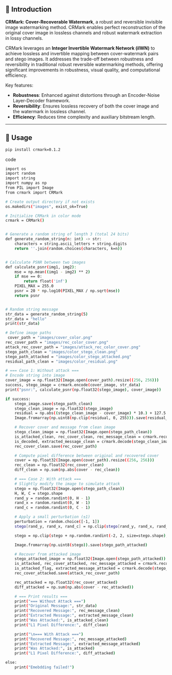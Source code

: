 ## 📝 Introduction

**CRMark: Cover-Recoverable Watermark**, a robust and reversible invisible image watermarking method. CRMark enables perfect reconstruction of the original cover image in lossless channels and robust watermark extraction in lossy channels.

CRMark leverages an **Integer Invertible Watermark Network (iIWN)** to achieve lossless and invertible mapping between cover-watermark pairs and stego images. It addresses the trade-off between robustness and reversibility in traditional robust reversible watermarking methods, offering significant improvements in robustness, visual quality, and computational efficiency.

Key features:
- **Robustness**: Enhanced against distortions through an Encoder-Noise Layer-Decoder framework.
- **Reversibility**: Ensures lossless recovery of both the cover image and the watermark in lossless channel.
- **Efficiency**: Reduces time complexity and auxiliary bitstream length.

---
## 🚀 Usage
```bash
pip install crmark=0.1.2
```

code
```bash
import os
import random
import string
import numpy as np
from PIL import Image
from crmark import CRMark

# Create output directory if not exists
os.makedirs("images", exist_ok=True)

# Initialize CRMark in color mode
crmark = CRMark()


# Generate a random string of length 3 (total 24 bits)
def generate_random_string(n: int) -> str:
    characters = string.ascii_letters + string.digits
    return ''.join(random.choices(characters, k=n))


# Calculate PSNR between two images
def calculate_psnr(img1, img2):
    mse = np.mean((img1 - img2) ** 2)
    if mse == 0:
        return float('inf')
    PIXEL_MAX = 255.0
    psnr = 20 * np.log10(PIXEL_MAX / np.sqrt(mse))
    return psnr


# Random string message
str_data = generate_random_string(5)
str_data = "hello"
print(str_data)

# Define image paths
 cover_path = "images/cover_color.png"
rec_cover_path = "images/rec_color_cover.png"
attack_rec_cover_path = "images/attack_rec_color_cover.png"
stego_path_clean = "images/color_stego_clean.png"
stego_path_attacked = "images/color_stego_attacked.png"
residual_path_clean = "images/color_residual.png"

# === Case 1: Without attack ===
# Encode string into image
cover_image = np.float32(Image.open(cover_path).resize((256, 256)))
success, stego_image = crmark.encode(cover_image, str_data)
print("psnr:", calculate_psnr(np.float32(stego_image), cover_image))

if success:
    stego_image.save(stego_path_clean)
    stego_clean_image = np.float32(stego_image)
    residual = np.abs((stego_clean_image - cover_image) * 10.) + 127.5
    Image.fromarray(np.uint8(np.clip(residual, 0, 255))).save(residual_path_clean)

    # Recover cover and message from clean image
    stego_clean_image = np.float32(Image.open(stego_path_clean))
    is_attacked_clean, rec_cover_clean, rec_message_clean = crmark.recover(stego_clean_image)
    is_decoded, extracted_message_clean = crmark.decode(stego_clean_image)
    rec_cover_clean.save(rec_cover_path)

    # Compute pixel difference between original and recovered cover
    cover = np.float32(Image.open(cover_path).resize((256, 256)))
    rec_clean = np.float32(rec_cover_clean)
    diff_clean = np.sum(np.abs(cover - rec_clean))

    # === Case 2: With attack ===
    # Slightly modify the image to simulate attack
    stego = np.float32(Image.open(stego_path_clean))
    H, W, C = stego.shape
    rand_y = random.randint(0, H - 1)
    rand_x = random.randint(0, W - 1)
    rand_c = random.randint(0, C - 1)

    # Apply a small perturbation (±1)
    perturbation = random.choice([-1, 1])
    stego[rand_y, rand_x, rand_c] = np.clip(stego[rand_y, rand_x, rand_c] + perturbation, 0, 255)

    stego = np.clip(stego + np.random.randint(-2, 2, size=stego.shape), 0, 255)

    Image.fromarray(np.uint8(stego)).save(stego_path_attacked)

    # Recover from attacked image
    stego_attacked_image = np.float32(Image.open(stego_path_attacked))
    is_attacked, rec_cover_attacked, rec_message_attacked = crmark.recover(stego_attacked_image)
    is_attacked_flag, extracted_message_attacked = crmark.decode(stego_attacked_image)
    rec_cover_attacked.save(attack_rec_cover_path)

    rec_attacked = np.float32(rec_cover_attacked)
    diff_attacked = np.sum(np.abs(cover - rec_attacked))

    # === Print results ===
    print("=== Without Attack ===")
    print("Original Message:", str_data)
    print("Recovered Message:", rec_message_clean)
    print("Extracted Message:", extracted_message_clean)
    print("Was Attacked:", is_attacked_clean)
    print("L1 Pixel Difference:", diff_clean)

    print("\n=== With Attack ===")
    print("Recovered Message:", rec_message_attacked)
    print("Extracted Message:", extracted_message_attacked)
    print("Was Attacked:", is_attacked)
    print("L1 Pixel Difference:", diff_attacked)

else:
    print("Emebdding failed!")

```